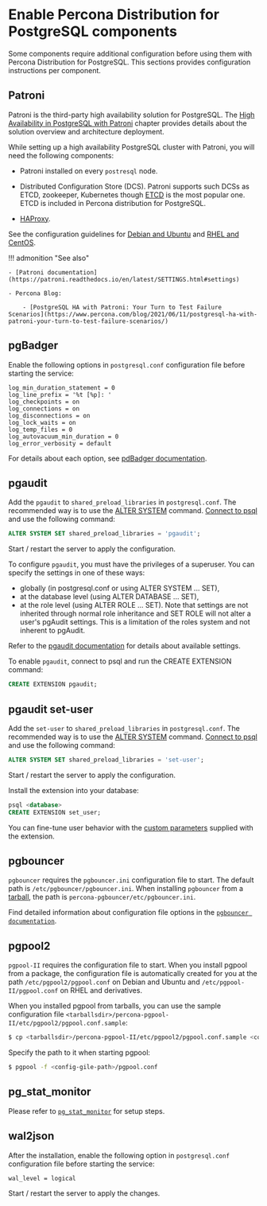 # Enable Percona Distribution for PostgreSQL components

Some components require additional configuration before using them with Percona Distribution for PostgreSQL. This sections provides configuration instructions per component.

## Patroni

Patroni is the third-party high availability solution for PostgreSQL. The [High Availability in PostgreSQL with Patroni](solutions/high-availability.md) chapter provides details about the solution overview and architecture deployment. 

While setting up a high availability PostgreSQL cluster with Patroni, you will need the following components:

- Patroni installed on every ``postresql`` node. 

- Distributed Configuration Store (DCS). Patroni supports such DCSs as ETCD, zookeeper, Kubernetes though [ETCD](https://etcd.io/) is the most popular one. ETCD is included in Percona distribution for PostgreSQL.
  
- [HAProxy](http://www.haproxy.org/).

See the configuration guidelines for [Debian and Ubuntu](solutions/ha-setup-apt.md) and [RHEL and CentOS](solutions/ha-setup-yum.md). 


!!! admonition "See also"

    - [Patroni documentation](https://patroni.readthedocs.io/en/latest/SETTINGS.html#settings)

    - Percona Blog: 

        - [PostgreSQL HA with Patroni: Your Turn to Test Failure Scenarios](https://www.percona.com/blog/2021/06/11/postgresql-ha-with-patroni-your-turn-to-test-failure-scenarios/) 
        
## pgBadger

Enable the following options in `postgresql.conf` configuration file before starting the service:

```
log_min_duration_statement = 0
log_line_prefix = '%t [%p]: '
log_checkpoints = on
log_connections = on
log_disconnections = on
log_lock_waits = on
log_temp_files = 0
log_autovacuum_min_duration = 0
log_error_verbosity = default
```

For details about each option, see [pdBadger documentation](https://github.com/darold/pgbadger/#POSTGRESQL-CONFIGURATION).

## pgaudit

Add the `pgaudit` to `shared_preload_libraries` in `postgresql.conf`. The recommended way is to use the [ALTER SYSTEM](https://www.postgresql.org/docs/16/sql-altersystem.html) command. [Connect to psql](#connect-to-the-postgresql-server) and use the following command:

```sql
ALTER SYSTEM SET shared_preload_libraries = 'pgaudit';
```

Start / restart the server to apply the configuration.

To configure `pgaudit`, you must have the privileges of a superuser. You can specify the settings in one of these ways:

*  globally (in postgresql.conf or using ALTER SYSTEM ... SET), 
* at the database level (using ALTER DATABASE ... SET), 
* at the role level (using ALTER ROLE ... SET). Note that settings are not inherited through normal role inheritance and SET ROLE will not alter a user's pgAudit settings. This is a limitation of the roles system and not inherent to pgAudit. 

Refer to the [pgaudit documentation](https://github.com/pgaudit/pgaudit/blob/master/README.md#settings) for details about available settings.

To enable `pgaudit`, connect to psql and run the CREATE EXTENSION command:

```sql
CREATE EXTENSION pgaudit;
```

## pgaudit set-user

Add the `set-user` to `shared_preload_libraries` in `postgresql.conf`. The recommended way is to use the [ALTER SYSTEM](https://www.postgresql.org/docs/16/sql-altersystem.html) command. [Connect to psql](#connect-to-the-postgresql-server) and use the following command:

```sql
ALTER SYSTEM SET shared_preload_libraries = 'set-user';
```

Start / restart the server to apply the configuration.

Install the extension into your database:

```sql
psql <database>
CREATE EXTENSION set_user;
```

You can fine-tune user behavior with the [custom parameters](https://github.com/pgaudit/set_user#configuration-options) supplied with the extension.

## pgbouncer

`pgbouncer` requires the `pgbouncer.ini` configuration file to start. The default path is `/etc/pgbouncer/pgbouncer.ini`. When installing `pgbouncer` from a [tarball](tarball.md), the path is `percona-pgbouncer/etc/pgbouncer.ini`.

Find detailed information about configuration file options in the [`pgbouncer documentation`](https://www.pgbouncer.org/config.html).

## pgpool2

`pgpool-II` requires the configuration file to start. When you install pgpool from a package, the configuration file is automatically created for you at the path `/etc/pgpool2/pgpool.conf` on Debian and Ubuntu and `/etc/pgpool-II/pgpool.conf` on RHEL and derivatives.

When you installed pgpool from tarballs, you can use the sample configuration file `<tarballsdir>/percona-pgpool-II/etc/pgpool2/pgpool.conf.sample`:

```{.bash data-prompt="$"}
$ cp <tarballsdir>/percona-pgpool-II/etc/pgpool2/pgpool.conf.sample <config-gile-path>/pgpool.conf
```

Specify the path to it when starting pgpool:

```{.bash data-prompt="$"}
$ pgpool -f <config-gile-path>/pgpool.conf
```

## pg_stat_monitor

Please refer to [`pg_stat_monitor`](pg-stat-monitor.md#setup) for setup steps.

## wal2json

After the installation, enable the following option in `postgresql.conf` configuration file before starting the service:

```
wal_level = logical
```

Start / restart the server to apply the changes.
